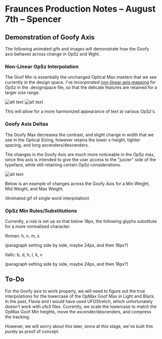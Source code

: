 # Fraunces Production Notes – August 7th – Spencer

## Demonstration of Goofy Axis

The following animated gifs and images will demonstrate how the Goofy axis behaves across change in OpSz and Wght. 

### Non-Linear OpSz Interpolation

The Goof Min is essentially the unchanged Optical Max masters that we see currently in the design space. I've incorporated [non-linear axis mapping](https://docs.microsoft.com/en-us/typography/opentype/spec/avar) for OpSz in the .designspace file, so that the delicate features are retained for a larger size range.

![alt text](https://github.com/sponcey/Fraunces/blob/master/documentation/proofs/080819/nonlinear.gif "Non Linear") ![alt text](https://github.com/sponcey/Fraunces/blob/master/documentation/proofs/080819/linear.gif "Linear")

This will allow for a more harmonized appearance of text at various OpSz's.

### Goofy Axis Deltas

The Goofy Max decreases the contrast, and slight change in width that we see in the Optical Sizing, however retains the lower x-height, tighter spacing, and long ascenders/descenders.

The changes in the Goofy Axis are much more noticeable in the OpSz max, since this axis is intended to give the user access to the "juicier" side of the typeface, while still retaining certain OpSz considerations.

![alt text](https://github.com/sponcey/Fraunces/blob/master/documentation/proofs/080819/goofyDeltas.png "Goofy Deltas")

Below is an example of changes across the Goofy Axis for a Min Weight, Mid Weight, and Max Weight.

(Animated gif of single word interpolation)

### OpSz Min Rules/Substitutions

Currently, a rule is set up so that below 18px, the following glyphs substitute for a more normalized character:

Roman: h, n, m, s

(paragraph setting side by side, maybe 24px, and then 18px?)

Italic: b, d, h, l, k, v

(paragraph setting side by side, maybe 24px, and then 18px?)

## To-Do

For the Goofy axis to work properly, we will need to figure out the true interpolations for the lowercase of the OpMax Goof Max in Light and Black. In the past, Flavia and I would have used UFOStretch, which unfortunately doesn't work with ufo3 files. Currently, we scale the lowercase to match the OpMax Goof Min heights, move the ascender/descenders, and compress the tracking.

However, we will worry about this later, since at this stage, we've built this purely as proof of concept.
